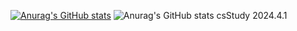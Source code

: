 [![Anurag's GitHub stats](https://github-readme-stats.vercel.app/api?username=heishuini)](https://github.com/anuraghazra/github-readme-stats)
![Anurag's GitHub stats](https://github-readme-stats.vercel.app/api?username=heishuini&show_icons=true&theme=radical)
csStudy 2024.4.1
